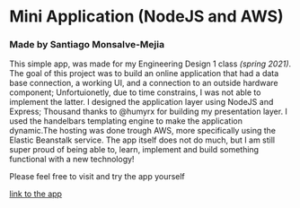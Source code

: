 # Mini Application (NodeJS and AWS)
### Made by Santiago Monsalve-Mejia
This simple app, was made for my Engineering Design 1 class *(spring 2021)*.
The goal of this project was to build an online application that had a data base connection, a working UI, and a connection to 
an outside hardware component; Unfortuionetly, due to time constrains, I was not able to implement the latter. I designed the application layer using NodeJS and Express; Thousand thanks to @humyrx for building my presentation layer. I used the handelbars templating engine to make the application dynamic.The hosting was done trough AWS, more specifically using the Elastic Beanstalk service.
The app itself does not do much, but I am still super proud of being able to, learn, implement and build something functional with a new technology!

Please feel free to visit and try the app yourself

[link to the app](http://ed1mini.us-east-2.elasticbeanstalk.com)